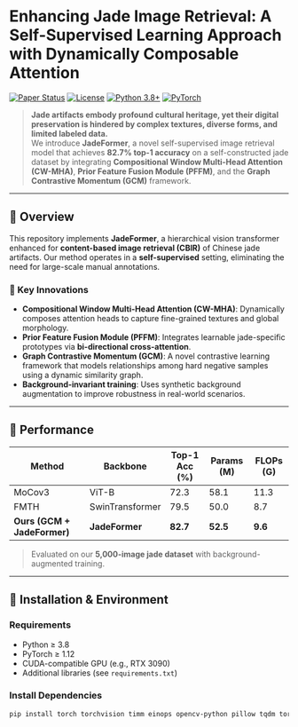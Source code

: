 # Enhancing Jade Image Retrieval: A Self-Supervised Learning Approach with Dynamically Composable Attention

[![Paper Status](https://img.shields.io/badge/Paper-Under%20Review%20at%20The%20Visual%20Computer-blue)](https://link.springer.com/journal/371)
[![License](https://img.shields.io/github/license/your-username/jadeformer?color=2b9348)](LICENSE)
[![Python 3.8+](https://img.shields.io/badge/Python-3.8%2B-blue)](https://www.python.org/)
[![PyTorch](https://img.shields.io/badge/PyTorch-1.12%2B-red)](https://pytorch.org/)

> **Jade artifacts embody profound cultural heritage, yet their digital preservation is hindered by complex textures, diverse forms, and limited labeled data.**  
> We introduce **JadeFormer**, a novel self-supervised image retrieval model that achieves **82.7% top-1 accuracy** on a self-constructed jade dataset by integrating **Compositional Window Multi-Head Attention (CW-MHA)**, **Prior Feature Fusion Module (PFFM)**, and the **Graph Contrastive Momentum (GCM)** framework.

---

## 📌 Overview

This repository implements **JadeFormer**, a hierarchical vision transformer enhanced for **content-based image retrieval (CBIR)** of Chinese jade artifacts. Our method operates in a **self-supervised** setting, eliminating the need for large-scale manual annotations.

### 🔑 Key Innovations
- **Compositional Window Multi-Head Attention (CW-MHA)**: Dynamically composes attention heads to capture fine-grained textures and global morphology.
- **Prior Feature Fusion Module (PFFM)**: Integrates learnable jade-specific prototypes via **bi-directional cross-attention**.
- **Graph Contrastive Momentum (GCM)**: A novel contrastive learning framework that models relationships among hard negative samples using a dynamic similarity graph.
- **Background-invariant training**: Uses synthetic background augmentation to improve robustness in real-world scenarios.

---

## 🧪 Performance

| Method       | Backbone        | Top-1 Acc (%) | Params (M) | FLOPs (G) |
|--------------|------------------|---------------|------------|-----------|
| MoCov3       | ViT-B            | 72.3          | 58.1       | 11.3      |
| FMTH         | SwinTransformer  | 79.5          | 50.0       | 8.7       |
| **Ours (GCM + JadeFormer)** | **JadeFormer**   | **82.7**      | **52.5**   | **9.6**   |

> Evaluated on our **5,000-image jade dataset** with background-augmented training.

---

## 🚀 Installation & Environment

### Requirements
- Python ≥ 3.8
- PyTorch ≥ 1.12
- CUDA-compatible GPU (e.g., RTX 3090)
- Additional libraries (see `requirements.txt`)

### Install Dependencies
```bash
pip install torch torchvision timm einops opencv-python pillow tqdm torch-geometric
